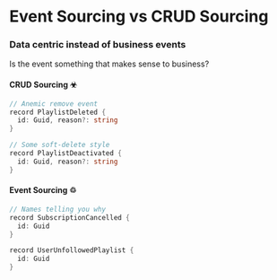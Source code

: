 # Event Sourcing vs CRUD Sourcing

### Data centric instead of business events

Is the event something that makes sense to business?

<div class="grid grid-cols-2 gap-12">
<div>

#### CRUD Sourcing &#9763;

```cs {none|1-4|6-8|none}
// Anemic remove event
record PlaylistDeleted {
  id: Guid, reason?: string
}

// Some soft-delete style
record PlaylistDeactivated {
  id: Guid, reason?: string
}
```

</div>
<div>

#### Event Sourcing &#9842;

```cs {none|1-4|6-8}
// Names telling you why
record SubscriptionCancelled {
  id: Guid
}

record UserUnfollowedPlaylist {
  id: Guid
}
```

</div>
</div>



